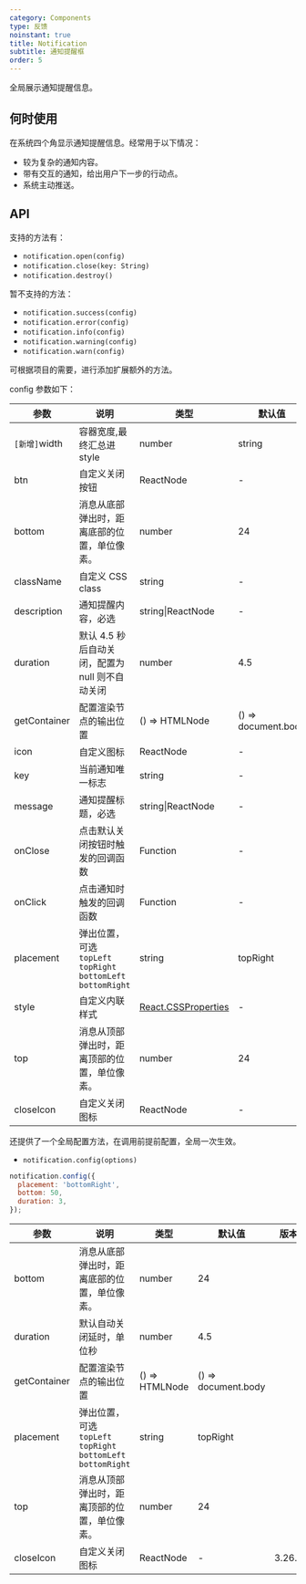 ```yaml
---
category: Components
type: 反馈
noinstant: true
title: Notification
subtitle: 通知提醒框
order: 5
---
```


全局展示通知提醒信息。

## 何时使用

在系统四个角显示通知提醒信息。经常用于以下情况：

- 较为复杂的通知内容。
- 带有交互的通知，给出用户下一步的行动点。
- 系统主动推送。

## API

支持的方法有：

- `notification.open(config)`
- `notification.close(key: String)`
- `notification.destroy()`

暂不支持的方法：

- `notification.success(config)`
- `notification.error(config)`
- `notification.info(config)`
- `notification.warning(config)`
- `notification.warn(config)`

可根据项目的需要，进行添加扩展额外的方法。

config 参数如下：

| 参数 | 说明 | 类型 | 默认值 | 版本 |
| --- | --- | --- | --- | --- |
| `[新增]`width | 容器宽度,最终汇总进 style | number | string | 200 or 300px |  |
| btn | 自定义关闭按钮 | ReactNode | - |  |
| bottom | 消息从底部弹出时，距离底部的位置，单位像素。 | number | 24 |  |
| className | 自定义 CSS class | string | - |  |
| description | 通知提醒内容，必选 | string\|ReactNode | - |  |
| duration | 默认 4.5 秒后自动关闭，配置为 null 则不自动关闭 | number | 4.5 |  |
| getContainer | 配置渲染节点的输出位置 | () => HTMLNode | () => document.body |  |
| icon | 自定义图标 | ReactNode | - |  |
| key | 当前通知唯一标志 | string | - |  |
| message | 通知提醒标题，必选 | string\|ReactNode | - |  |
| onClose | 点击默认关闭按钮时触发的回调函数 | Function | - |  |
| onClick | 点击通知时触发的回调函数 | Function | - | 3.11.0 |
| placement | 弹出位置，可选 `topLeft` `topRight` `bottomLeft` `bottomRight` | string | topRight |  |
| style | 自定义内联样式 | [React.CSSProperties](https://github.com/DefinitelyTyped/DefinitelyTyped/blob/e434515761b36830c3e58a970abf5186f005adac/types/react/index.d.ts#L794) | - |  |
| top | 消息从顶部弹出时，距离顶部的位置，单位像素。 | number | 24 |  |
| closeIcon | 自定义关闭图标 | ReactNode | - | 3.25.0 |

还提供了一个全局配置方法，在调用前提前配置，全局一次生效。

- `notification.config(options)`

```js
notification.config({
  placement: 'bottomRight',
  bottom: 50,
  duration: 3,
});
```

| 参数 | 说明 | 类型 | 默认值 | 版本 |
| --- | --- | --- | --- | --- |
| bottom | 消息从底部弹出时，距离底部的位置，单位像素。 | number | 24 |  |
| duration | 默认自动关闭延时，单位秒 | number | 4.5 |  |
| getContainer | 配置渲染节点的输出位置 | () => HTMLNode | () => document.body |  |
| placement | 弹出位置，可选 `topLeft` `topRight` `bottomLeft` `bottomRight` | string | topRight |  |
| top | 消息从顶部弹出时，距离顶部的位置，单位像素。 | number | 24 |  |
| closeIcon | 自定义关闭图标 | ReactNode | - | 3.26.0 |
